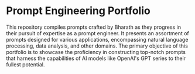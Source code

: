 # Prompt Engineering Portfolio
This repository compiles prompts crafted by Bharath as they progress in their pursuit of expertise as a prompt engineer. It presents an assortment of prompts designed for various applications, encompassing natural language processing, data analysis, and other domains. The primary objective of this portfolio is to showcase the proficiency in constructing top-notch prompts that harness the capabilities of AI models like OpenAI's GPT series to their fullest potential.
